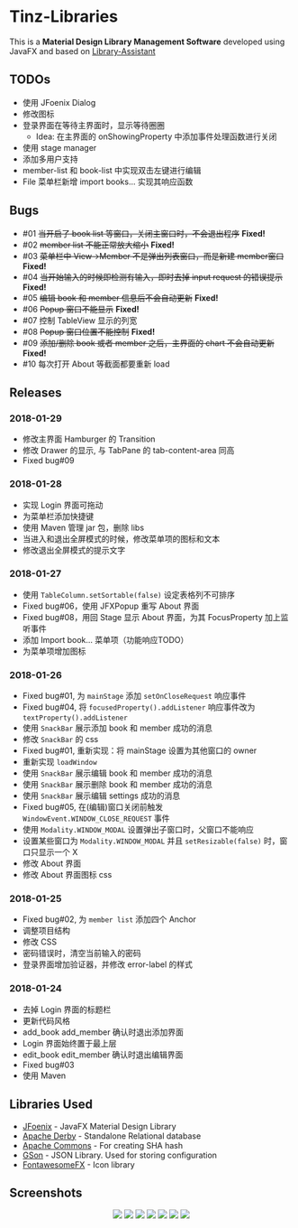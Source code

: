 # Tinz-Libraries
This is a **Material Design Library Management Software** developed using JavaFX and based on [Library-Assistant](https://github.com/afsalashyana/Library-Assistant)

## TODOs
- 使用 JFoenix Dialog
- 修改图标
- 登录界面在等待主界面时，显示等待圈圈
   - Idea: 在主界面的 onShowingProperty 中添加事件处理函数进行关闭
- 使用 stage manager
- 添加多用户支持
- member-list 和 book-list 中实现双击左键进行编辑
- File 菜单栏新增 import books... 实现其响应函数

## Bugs
- \#01 ~~当开启了 book list 等窗口，关闭主窗口时，不会退出程序~~ **Fixed!**
- \#02 ~~member list 不能正常放大缩小~~ **Fixed!**
- \#03 ~~菜单栏中 View->Member 不是弹出列表窗口，而是新建 member窗口~~ **Fixed!**
- \#04 ~~当开始输入的时候即检测有输入，即时去掉 input request 的错误提示~~ **Fixed!**
- \#05 ~~编辑 book 和 member 信息后不会自动更新~~ **Fixed!**
- \#06 ~~Popup 窗口不能显示~~ **Fixed!**
- \#07 控制 TableView 显示的列宽
- \#08 ~~Popup 窗口位置不能控制~~ **Fixed!**
- \#09 ~~添加/删除 book 或者 member 之后，主界面的 chart 不会自动更新~~ **Fixed!**
- \#10 每次打开 About 等截面都要重新 load

## Releases
### 2018-01-29
- 修改主界面 Hamburger 的 Transition
- 修改 Drawer 的显示, 与 TabPane 的 tab-content-area 同高
- Fixed bug#09

### 2018-01-28
- 实现 Login 界面可拖动
- 为菜单栏添加快捷键
- 使用 Maven 管理 jar 包，删除 libs
- 当进入和退出全屏模式的时候，修改菜单项的图标和文本
- 修改退出全屏模式的提示文字

### 2018-01-27
- 使用 `TableColumn.setSortable(false)` 设定表格列不可排序
- Fixed bug\#06，使用 JFXPopup 重写 About 界面
- Fixed bug\#08，用回 Stage 显示 About 界面，为其 FocusProperty 加上监听事件
- 添加 Import book... 菜单项（功能响应TODO）
- 为菜单项增加图标

### 2018-01-26
- Fixed bug\#01, 为 `mainStage` 添加 `setOnCloseRequest` 响应事件
- Fixed bug\#04, 将 `focusedProperty().addListener` 响应事件改为 `textProperty().addListener`
- 使用 `SnackBar` 展示添加 book 和 member 成功的消息
- 修改 `SnackBar` 的 css
- Fixed bug\#01, 重新实现：将 mainStage 设置为其他窗口的 owner
- 重新实现 `loadWindow`
- 使用 `SnackBar` 展示编辑 book 和 member 成功的消息
- 使用 `SnackBar` 展示删除 book 和 member 成功的消息
- 使用 `SnackBar` 展示编辑 settings 成功的消息
- Fixed bug\#05, 在(编辑)窗口关闭前触发 `WindowEvent.WINDOW_CLOSE_REQUEST` 事件
- 使用 `Modality.WINDOW_MODAL` 设置弹出子窗口时，父窗口不能响应
- 设置某些窗口为 `Modality.WINDOW_MODAL` 并且 `setResizable(false)` 时，窗口只显示一个 X
- 修改 About 界面
- 修改 About 界面图标 css

### 2018-01-25
- Fixed bug\#02, 为 `member list` 添加四个 Anchor
- 调整项目结构
- 修改 CSS
- 密码错误时，清空当前输入的密码
- 登录界面增加验证器，并修改 error-label 的样式

### 2018-01-24
- 去掉 Login 界面的标题栏
- 更新代码风格
- add_book add_member 确认时退出添加界面
- Login 界面始终置于最上层
- edit_book edit_member 确认时退出编辑界面
- Fixed bug\#03
- 使用 Maven

## Libraries Used
  * [JFoenix](https://github.com/jfoenixadmin/JFoenix) - JavaFX Material Design Library
  * [Apache Derby](https://db.apache.org/derby/) - Standalone Relational database
  * [Apache Commons](https://commons.apache.org/) - For creating SHA hash
  * [GSon](https://github.com/google/gson) - JSON Library. Used for storing configuration
  * [FontawesomeFX](https://bitbucket.org/Jerady/fontawesomefx) - Icon library

## Screenshots
<p align="center">
  <img src=https://i.imgur.com/txmOeXS.png>
  <img src=https://i.imgur.com/Ezj7Bdh.png>
  <img src=https://i.imgur.com/YyK54nF.png>
  <img src=https://i.imgur.com/0wCfUjQ.png>
  <img src=https://i.imgur.com/E4OhaWl.png>
  <img src=https://i.imgur.com/QvcJS1d.png>
  <img src=https://i.imgur.com/O0LXqoK.png>
</p>
